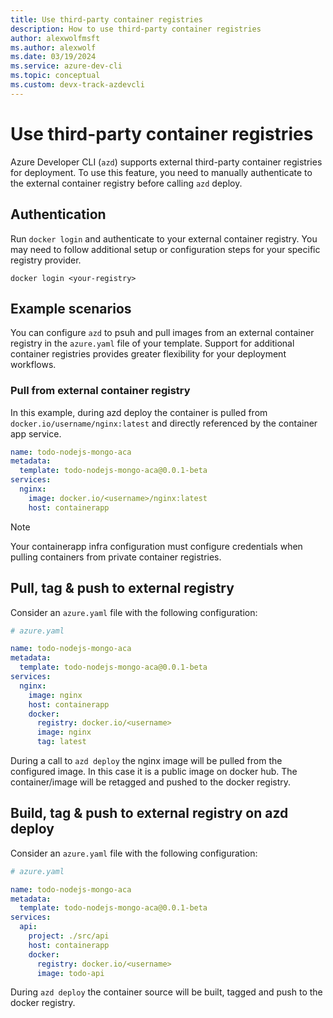 ```yaml
---
title: Use third-party container registries
description: How to use third-party container registries
author: alexwolfmsft
ms.author: alexwolf
ms.date: 03/19/2024
ms.service: azure-dev-cli
ms.topic: conceptual
ms.custom: devx-track-azdevcli
---
```


# Use third-party container registries

Azure Developer CLI (`azd`) supports external third-party container registries for deployment. To use this feature, you need to manually authenticate to the external container registry before calling `azd` deploy.

## Authentication

Run `docker login` and authenticate to your external container registry. You may need to follow additional setup or configuration steps for your specific registry provider.

```azdeveloper
docker login <your-registry>
```

## Example scenarios

You can configure `azd` to psuh and pull images from an external container registry in the `azure.yaml` file of your template. Support for additional container registries provides greater flexibility for your deployment workflows.

### Pull from external container registry

In this example, during azd deploy the container is pulled from `docker.io/username/nginx:latest` and directly referenced by the container app service.

```yml
name: todo-nodejs-mongo-aca
metadata:
  template: todo-nodejs-mongo-aca@0.0.1-beta
services:
  nginx:
    image: docker.io/<username>/nginx:latest
    host: containerapp
```

> [!NOTE]
> Your containerapp infra configuration must configure credentials when pulling containers from private container registries.

## Pull, tag & push to external registry

Consider an `azure.yaml` file with the following configuration:

```yml
# azure.yaml

name: todo-nodejs-mongo-aca
metadata:
  template: todo-nodejs-mongo-aca@0.0.1-beta
services:
  nginx:
    image: nginx
    host: containerapp
    docker:
      registry: docker.io/<username>
      image: nginx
      tag: latest   
```

During a call to `azd deploy` the nginx image will be pulled from the configured image. In this case it is a public image on docker hub. The container/image will be retagged and pushed to the docker registry.

## Build, tag & push to external registry on azd deploy

Consider an `azure.yaml` file with the following configuration:

```yml
# azure.yaml

name: todo-nodejs-mongo-aca
metadata:
  template: todo-nodejs-mongo-aca@0.0.1-beta
services:
  api:
    project: ./src/api
    host: containerapp
    docker:
      registry: docker.io/<username>
      image: todo-api
```

During `azd deploy` the container source will be built, tagged and push to the docker registry.
